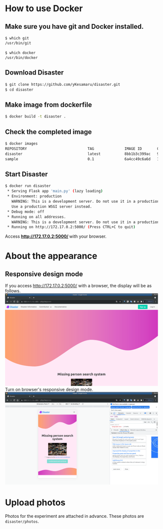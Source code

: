 # How to use Docker
## Make sure you have git and Docker installed.
```bash:
$ which git
/usr/bin/git

$ which docker
/usr/bin/docker
```

## Download Disaster
```bash
$ git clone https://github.com/yKesamaru/disaster.git
$ cd disaster
```
## Make image from dockerfile
```bash
$ docker build -t disaster .
```
## Check the completed image
```bash
$ docker images
REPOSITORY                            TAG              IMAGE ID       CREATED         SIZE
disaster                              latest           8bb1b3c399ac   9 seconds ago   3.05GB
sample                                0.1              6a4cc49c6a6d   11 hours ago    3.05GB
```
## Start Disaster
```bash
$ docker run disaster
 * Serving Flask app 'main.py' (lazy loading)
 * Environment: production
   WARNING: This is a development server. Do not use it in a production deployment.
   Use a production WSGI server instead.
 * Debug mode: off
 * Running on all addresses.
   WARNING: This is a development server. Do not use it in a production deployment.
 * Running on http://172.17.0.2:5000/ (Press CTRL+C to quit)
```
Access <strong> http://172.17.0.2:5000/ </strong> with your browser. 

# About the appearance
## Responsive design mode  
If you access http://172.17.0.2:5000/ with a browser, the display will be as follows.   
![top_page](img/top_page.png)  
Turn on browser's responsive design mode.  
![responsive](img/responsive.png)  

# Upload photos
Photos for the experiment are attached in advance.
These photos are `disaster/photos`.


